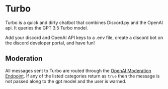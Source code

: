 # Turbo

Turbo is a quick and dirty chatbot that combines Discord.py and the OpenAI api. It queries the GPT 3.5 Turbo model.

Add your discord and OpenAI API keys to a .env file, create a discord bot on the discord developer portal, and have fun!

## Moderation

All messages sent to Turbo are routed through the [OpenAI Moderation Endpoint](https://platform.openai.com/docs/guides/moderation). If any of the listed categories return as `true` then the message is not passed along to the gpt model and the user is warned.
